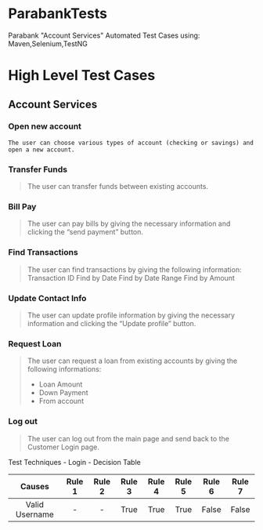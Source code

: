 # ParabankTests
Parabank "Account Services" Automated Test Cases using: Maven,Selenium,TestNG

#	High Level Test Cases
##	Account Services
### Open new account
    The user can choose various types of account (checking or savings) and open a new account. 
### Transfer Funds
>	The user can transfer funds between existing accounts.
### Bill Pay
>   The user can pay bills by giving the necessary information and clicking the “send payment” button.
### Find Transactions
>  	The user can find transactions by giving the following information:
>  	Transaction ID
>  	Find by Date
>  	Find by Date Range
>  	Find by Amount
### Update Contact Info
>  	The user can update profile information by giving the necessary information and clicking the “Update profile” button.
### Request Loan
>  	The user can request a loan from existing accounts by giving the following informations:
>   -	Loan Amount
>   -	Down Payment
>   -	From account
### Log out
>  	The user can log out from the main page and send back to the Customer Login page.
    
Test Techniques - Login - Decision Table

|Causes|Rule 1|Rule 2|Rule 3|Rule 4|Rule 5|Rule 6|Rule 7|
|:---:|:---:|:---:|:---:|:---:|:---:|:---:|:---:|
|Valid Username|-|-|True|True|True|False|False|
